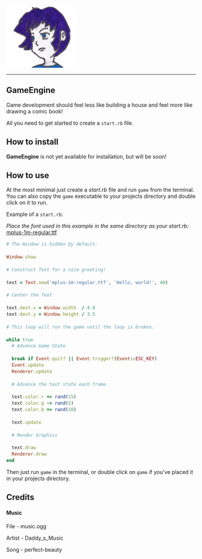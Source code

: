 ![Icon](Imgs/3.png)
***

## GameEngine

Game development should feel less like building a house and feel more like drawing a comic book!

All you need to get started to create a `start.rb` file.

## How to install

**GameEngine** is not yet available for installation, but will be soon!

## How to use

At the most minimal just create a *start.rb* file and run `game` from the terminal.
You can also copy the `game` executable to your projects directory and double click
on it to run.

Example of a `start.rb`:

*Place the font used in this example in the same directory as your start.rb:*
[mplus-1m-regular.ttf](https://github.com/stalbordboat/GameEngineDocs/blob/main/Fonts/mplus-1m-regular.ttf)

```ruby
# The Window is hidden by default.

Window.show

# Construct Text for a nice greeting!

text = Text.new('mplus-1m-regular.ttf', 'Hello, world!', 40)

# Center the Text

text.dest.x = Window.width  / 4.0
text.dest.y = Window.height / 3.5

# This loop will run the game until the loop is broken.

while true
  # Advance Game State

  break if Event.quit? || Event.trigger?(Event::ESC_KEY)
  Event.update
  Renderer.update

  # Advance the text state each frame.

  text.color.r += rand(15)
  text.color.g -= rand(5)
  text.color.b += rand(10)

  text.update

  # Render Graphics

  text.draw
  Renderer.draw
end
```

Then just run `game` in the terminal, or double click on `game` if you've placed it
in your projects directory.

## Credits

#### Music

File   - music.ogg

Artist - Daddy_s_Music

Song   - perfect-beauty
